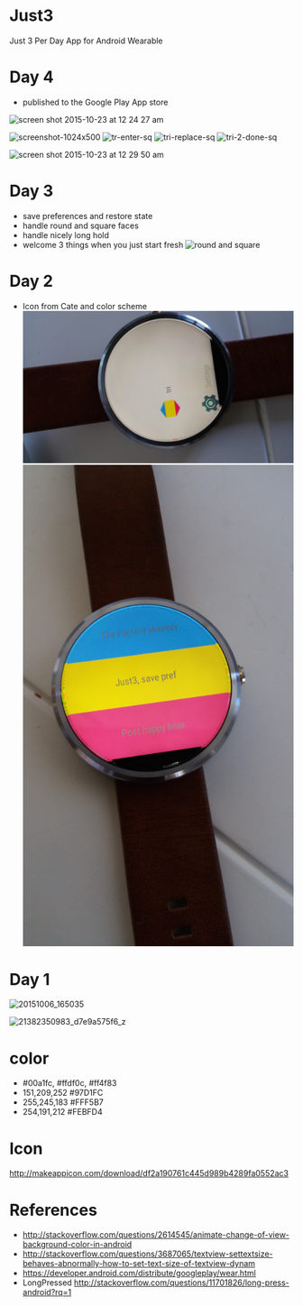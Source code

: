 # Just3
Just 3 Per Day App for Android Wearable

# Day 4
- published to the Google Play App store
<img width="228" alt="screen shot 2015-10-23 at 12 24 27 am" src="https://cloud.githubusercontent.com/assets/149837/10686783/83adb3da-791c-11e5-8d03-6411666b449c.png">

![screenshot-1024x500](https://cloud.githubusercontent.com/assets/149837/10686791/98a8388c-791c-11e5-848e-584168c335cf.png)
![tr-enter-sq](https://cloud.githubusercontent.com/assets/149837/10686796/9c7671fe-791c-11e5-8aa1-0402e60716db.png)
![tri-replace-sq](https://cloud.githubusercontent.com/assets/149837/10686798/9e2b0b72-791c-11e5-8fae-df5d58337ea6.png)
![tri-2-done-sq](https://cloud.githubusercontent.com/assets/149837/10686799/9ff3fdba-791c-11e5-9026-1d6b7cbbe959.png)

<img width="547" alt="screen shot 2015-10-23 at 12 29 50 am" src="https://cloud.githubusercontent.com/assets/149837/10686869/492cb494-791d-11e5-9111-a66523fa283c.png">


# Day 3
- save preferences and restore state
- handle round and square faces
- handle nicely long hold
- welcome 3 things when you just start fresh
![round and square](https://raw.githubusercontent.com/tonytamsf/Just3/master/CHANGELOG/images/round%20%26%20square%20faces.jpg)

# Day 2
- Icon from Cate and color scheme
![icon](https://raw.githubusercontent.com/tonytamsf/Just3/81c1f9569b0cc20eea0382879d6e66e6de337d86/CHANGELOG/images/20151012_164832.jpg)
![tri band](https://raw.githubusercontent.com/tonytamsf/Just3/2bb74a3989209cd3e193e902aaa08ec08f74a1f2/CHANGELOG/images/20151012_160037.jpg)

# Day 1
![20151006_165035](https://cloud.githubusercontent.com/assets/149837/10325954/ac0ed130-6c4a-11e5-913f-d9443f39094e.jpg)

![21382350983_d7e9a575f6_z](https://cloud.githubusercontent.com/assets/149837/10323202/4e850642-6c36-11e5-86da-0857d212bc15.jpg)

# color
- #00a1fc, #ffdf0c, #ff4f83
- 151,209,252 #97D1FC
- 255,245,183 #FFF5B7
- 254,191,212 #FEBFD4

# Icon
http://makeappicon.com/download/df2a190761c445d989b4289fa0552ac3

# References
- http://stackoverflow.com/questions/2614545/animate-change-of-view-background-color-in-android
- http://stackoverflow.com/questions/3687065/textview-settextsize-behaves-abnormally-how-to-set-text-size-of-textview-dynam
- https://developer.android.com/distribute/googleplay/wear.html
- LongPressed http://stackoverflow.com/questions/11701826/long-press-android?rq=1
